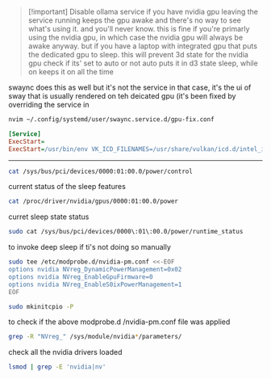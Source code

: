 > [!important] Disable ollama service if you have nvidia gpu 
> leaving the service running keeps the gpu awake and there's no way to see what's using it. and you'll never know. this is fine if you're primarly using the nvidia gpu, in which case the nvidia gpu will always be awake anyway. but if you have a laptop with integrated gpu that puts the dedicated gpu to sleep. this will prevent 3d state for the nvidia gpu
check if its' set to auto or not auto puts it in d3 state sleep, while on keeps it on all the time

swaync does this as well but it's not the service in that case, it's the ui of sway that is usually rendered on teh deicated gpu (it's been fixed by overriding the service in 
```bash
nvim ~/.config/systemd/user/swaync.service.d/gpu-fix.conf
```

```ini
[Service]
ExecStart=
ExecStart=/usr/bin/env VK_ICD_FILENAMES=/usr/share/vulkan/icd.d/intel_icd.x86_64.json /usr/bin/swaync
```


---


```bash
cat /sys/bus/pci/devices/0000:01:00.0/power/control
```

current status of the sleep features
```bash
cat /proc/driver/nvidia/gpus/0000:01:00.0/power
```

curret sleep state status 
```bash
sudo cat /sys/bus/pci/devices/0000\:01\:00.0/power/runtime_status
```

to invoke deep sleep if ti's not doing so manually 

```bash
sudo tee /etc/modprobe.d/nvidia-pm.conf <<-EOF
options nvidia NVreg_DynamicPowerManagement=0x02
options nvidia NVreg_EnableGpuFirmware=0
options nvidia NVreg_EnableS0ixPowerManagement=1
EOF
```

```bash
sudo mkinitcpio -P
```

to check if the above modprobe.d /nvidia-pm.conf file was applied 

```bash
grep -R "NVreg_" /sys/module/nvidia*/parameters/
```

check all the nvidia drivers loaded
```bash
lsmod | grep -E 'nvidia|nv'
```

